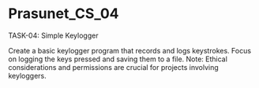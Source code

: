 # Prasunet_CS_04

TASK-04: Simple Keylogger

Create a basic keylogger program that records and logs keystrokes. Focus on logging the keys pressed and saving them to a file. Note: Ethical considerations and permissions are crucial for projects involving keyloggers.
